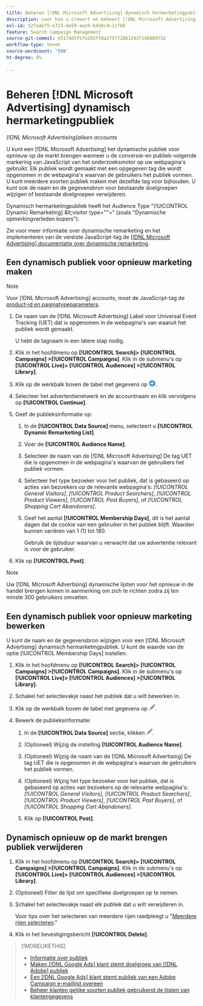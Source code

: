 ```yaml
---
title: Beheren [!DNL Microsoft Advertising] dynamisch hermarketingpubliek
description: Leer hoe u creeert en beheert [!DNL Microsoft Advertising] dynamisch hermarketingpubliek.
exl-id: 52faab75-e723-4e59-aac6-b4d0c4c1cf60
feature: Search Campaign Management
source-git-commit: e517dd5f5fa283ff8a2f57728612937148889732
workflow-type: tm+mt
source-wordcount: '508'
ht-degree: 0%

---
```


# Beheren [!DNL Microsoft Advertising] dynamisch hermarketingpubliek

*[!DNL Microsoft Advertising]alleen accounts*

U kunt een [!DNL Microsoft Advertising] het dynamische publiek voor opnieuw op de markt brengen wanneer u de conversie-en publiek-volgende markering van JavaScript van het onderzoeksmotor op uw webpagina&#39;s gebruikt. Elk publiek wordt gemaakt met een opgegeven tag die wordt opgenomen in de webpagina&#39;s waarvan de gebruikers het publiek vormen. U kunt meerdere soorten publiek maken met dezelfde tag voor bijhouden. U kunt ook de naam en de gegevensbron voor bestaande doelgroepen wijzigen of bestaande doelgroepen verwijderen.

Dynamisch hermarketingpubliek heeft het Audience Type &quot;[!UICONTROL Dynamic Remarketing] \&lt;visitor type=&quot;&quot;>&quot; (zoals &quot;Dynamische opmerkingverleden kopers&quot;).

Zie voor meer informatie over dynamische remarketing en het implementeren van de vereiste JavaScript-tag de [[!DNL Microsoft Advertising] documentatie over dynamische remarketing](https://help.ads.microsoft.com/#apex/ads/en/56910).

## Een dynamisch publiek voor opnieuw marketing maken

>[!NOTE]
>
>Voor [!DNL Microsoft Advertising] accounts, moet de JavaScript-tag de [product-id en paginatypeparameters](https://help.ads.microsoft.com/#apex/ads/en/56910/1/#exp85).

1. De naam van de [!DNL Microsoft Advertising] Label voor Universal Event Tracking (UET) dat is opgenomen in de webpagina&#39;s van waaruit het publiek wordt gemaakt.

   U hebt de tagnaam in een latere stap nodig.

1. Klik in het hoofdmenu op **[!UICONTROL Search]> [!UICONTROL Campaigns] >[!UICONTROL Campaigns]**. Klik in de submenu&#39;s op **[!UICONTROL Live]> [!UICONTROL Audiences] >[!UICONTROL Library]**.

1. Klik op de werkbalk boven de tabel met gegevens op ![Maken](/help/search-social-commerce/assets/add.png "Maken").

1. Selecteer het advertentienetwerk en de accountnaam en klik vervolgens op **[!UICONTROL Continue]**.

1. Geef de publieksinformatie op:

   1. In de **[!UICONTROL Data Source]** menu, selecteert u **[!UICONTROL Dynamic Remarketing List]**.

   1. Voer de **[!UICONTROL Audience Name]**.

   1. Selecteer de naam van de [!DNL Microsoft Advertising] De tag UET die is opgenomen in de webpagina&#39;s waarvan de gebruikers het publiek vormen.

   1. Selecteer het type bezoeker voor het publiek, dat is gebaseerd op acties van bezoekers op de relevante webpagina&#39;s: *[!UICONTROL General Visitors]*, *[!UICONTROL Product Searchers]*, *[!UICONTROL Product Viewers]*, *[!UICONTROL Past Buyers]*, of *[!UICONTROL Shopping Cart Abandoners]*.

   1. Geef het aantal **[!UICONTROL Membership Days]**, dit is het aantal dagen dat de cookie van een gebruiker in het publiek blijft. Waarden kunnen variëren van 1 (1) tot 180.

      Gebruik de tijdsduur waarvan u verwacht dat uw advertentie relevant is voor de gebruiker.

1. Klik op **[!UICONTROL Post]**.

>[!NOTE]
>
>Uw [!DNL Microsoft Advertising] dynamische lijsten voor het opnieuw in de handel brengen komen in aanmerking om zich te richten zodra zij ten minste 300 gebruikers omvatten.

## Een dynamisch publiek voor opnieuw marketing bewerken

U kunt de naam en de gegevensbron wijzigen voor een [!DNL Microsoft Advertising] dynamisch hermarketingpubliek. U kunt de waarde van de optie [!UICONTROL Membership Days] instellen.

1. Klik in het hoofdmenu op **[!UICONTROL Search]> [!UICONTROL Campaigns] >[!UICONTROL Campaigns]**. Klik in de submenu&#39;s op **[!UICONTROL Live]> [!UICONTROL Audiences] >[!UICONTROL Library]**.

1. Schakel het selectievakje naast het publiek dat u wilt bewerken in.

1. Klik op de werkbalk boven de tabel met gegevens op ![Bewerken](/help/search-social-commerce/assets/edit.png "Bewerken").

1. Bewerk de publieksinformatie:

   1. In de **[!UICONTROL Data Source]** sectie, klikken ![Bewerken](/help/search-social-commerce/assets/edit.png "Bewerken").

   1. (Optioneel) Wijzig de instelling **[!UICONTROL Audience Name]**.

   1. (Optioneel) Wijzig de naam van de [!DNL Microsoft Advertising] De tag UET die is opgenomen in de webpagina&#39;s waarvan de gebruikers het publiek vormen.

   1. (Optioneel) Wijzig het type bezoeker voor het publiek, dat is gebaseerd op acties van bezoekers op de relevante webpagina&#39;s: *[!UICONTROL General Visitors]*, *[!UICONTROL Product Searchers]*, *[!UICONTROL Product Viewers]*, *[!UICONTROL Past Buyers]*, of *[!UICONTROL Shopping Cart Abandoners]*.

   1. Klik op **[!UICONTROL Post]**.

## Dynamisch opnieuw op de markt brengen publiek verwijderen

1. Klik in het hoofdmenu op **[!UICONTROL Search]> [!UICONTROL Campaigns] >[!UICONTROL Campaigns]**. Klik in de submenu&#39;s op **[!UICONTROL Live]> [!UICONTROL Audiences] >[!UICONTROL Library]**.

1. (Optioneel) Filter de lijst om specifieke doelgroepen op te nemen.

1. Schakel het selectievakje naast elk publiek dat u wilt verwijderen in.

   Voor tips over het selecteren van meerdere rijen raadpleegt u &quot;[Meerdere rijen selecteren](/help/search-social-commerce/common-tasks/navigation-editing-selection/multiple-rows-select.md).&quot;

1. Klik in het bevestigingsbericht **[!UICONTROL Delete]**.

>[!MORELIKETHIS]
>
>* [Informatie over publiek](audience-about.md)
>* [Maken [!DNL Google Ads] klant stemt doelgroep van [!DNL Adobe] publiek](google-audience-from-adobe-audience.md)
>* [Een [!DNL Google Ads] klant stemt publiek van een Adobe Campaign e-maillijst overeen](google-audience-from-campaign-email-list.md)
>* [Beheer klanten gelijke soorten publiek gebruikend de lijsten van klantengegevens](audience-from-customer-data-list.md)
